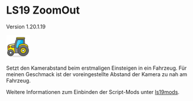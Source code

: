 # LS19 ZoomOut

Version 1.20.1.19

<img src="./dist/FS19_ZoomOut/mod.png" height="64" width="64" title="Logo" />

Setzt den Kamerabstand beim erstmaligen Einsteigen in ein Fahrzeug. Für meinen Geschmack ist der voreingestellte Abstand der Kamera zu nah am Fahrzeug.

Weitere Informationen zum Einbinden der Script-Mods unter [ls19mods](../README.md).
